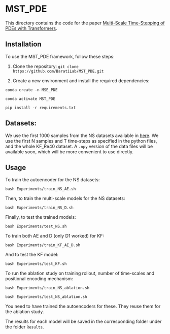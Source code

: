 # MST_PDE

This directory contains the code for the paper [Multi-Scale Time-Stepping of PDEs with Transformers](https://www.sciencedirect.com/science/article/pii/S0045782524002391).

## Installation

To use the MST_PDE framework, follow these steps:

1. Clone the repository: `git clone https://github.com/BaratiLab/MST_PDE.git`

2. Create a new environment and install the required dependencies: 

`conda create -n MSE_PDE`

`conda activate MST_PDE`

`pip install -r requirements.txt`

## Datasets:

We use the first 1000 samples from the NS datasets available in [here](https://drive.google.com/drive/folders/1UnbQh2WWc6knEHbLn-ZaXrKUZhp7pjt-?usp=drive_link). We use the first N samples and T time-steps as specified in the python files, and the whole KF_Re40 dataset. A `.npy` version of the data files will be available soon, which will be more convenient to use directly.

## Usage

To train the autoencoder for the NS datasets:

`bash Experiments/train_NS_AE.sh`

Then, to train the multi-scale models for the NS datasets:

`bash Experiments/train_NS_D.sh`

Finally, to test the trained models:

`bash Experiments/test_NS.sh`

To train both AE and D (only D1 worked) for KF:

`bash Experiments/train_KF_AE_D.sh`

And to test the KF model:

`bash Experiments/test_KF.sh`

To run the ablation study on training rollout, number of time-scales and positional encoding mechanism:

`bash Experiments/train_NS_ablation.sh`

`bash Experiments/test_NS_ablation.sh`

You need to have trained the autoencoders for these. They reuse them for the ablation study.

The results for each model will be saved in the corresponding folder under the folder `Results`.

